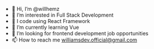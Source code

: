 - 👋 Hi, I’m @willhemz
- 👀 I’m interested in Full Stack Development
- 🌱 I code using React Framework
- 🌱 I’m currently learning Vue
- 💞️ I’m looking for frontend development job opportunities
- 📫 How to reach me williamsdev.official@gmail.com

<!---
willhemz/willhemz is a ✨ special ✨ repository because its `README.md` (this file) appears on your GitHub profile.
You can click the Preview link to take a look at your changes.
--->
